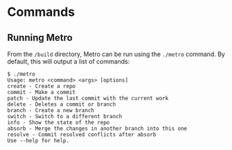 # Commands

## Running Metro
 
From the `/build` directory, Metro can be run using the `./metro` command. By default, this will output a list of commands:

```
$ ./metro 
Usage: metro <command> <args> [options]
create - Create a repo
commit - Make a commit
patch - Update the last commit with the current work
delete - Deletes a commit or branch
branch - Create a new branch
switch - Switch to a different branch
info - Show the state of the repo
absorb - Merge the changes in another branch into this one
resolve - Commit resolved conflicts after absorb
Use --help for help.
```
